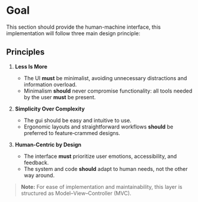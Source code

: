 # Goal

This section should provide the human-machine interface, this implementation will follow three main design principle:

## Principles

1. **Less Is More**
    - The UI **must** be minimalist, avoiding unnecessary distractions and information overload.  
    - Minimalism **should** never compromise functionality: all tools needed by the user **must** be present.

2. **Simplicity Over Complexity**
    - The gui should be easy and intuitive to use.
    - Ergonomic layouts and straightforward workflows **should** be preferred to feature‑crammed designs.

3. **Human‑Centric by Design**
   - The interface **must** prioritize user emotions, accessibility, and feedback.  
   - The system and code **should** adapt to human needs, not the other way around.

> **Note:** For ease of implementation and maintainability, this layer is structured as Model–View–Controller (MVC).